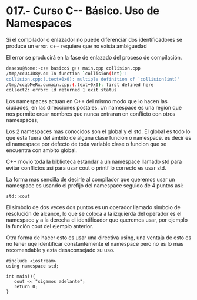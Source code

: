 017.- Curso C-- Básico. Uso de Namespaces
===

Si el compilador o enlazador no puede diferenciar dos identificadores se
produce un error. c++ requiere que no exista ambiguedad

El error se producirá en la fase de enlazado del proceso de compilación.
```bash
dasesu@home:~c++ basico$ g++ main.cpp collision.cpp
/tmp/ccU4JD8y.o: In function `collision(int)':
collision.cpp:(.text+0x0): multiple definition of `collision(int)'
/tmp/ccqbMeRx.o:main.cpp:(.text+0x0): first defined here
collect2: error: ld returned 1 exit status
```

Los namespaces actuan en C++ del mismo modo que lo hacen las ciudades, en las
direcciones postales.
Un namespace es una region que nos permite crear nombres que nunca entraran en
conflicto con otros namespaces;

Los 2 namespaces mas conocidos son el global y el std.
El global es todo lo que esta fuera del ambito de alguna clase funcion o
namespace. es decir es el namespace por defecto de toda variable clase o
funcion que se encuentra con ambito global.

C++ movio toda la biblioteca estandar a un namespace llamado std para evitar
conflictos asi para usar cout o printf lo correcto es usar std.

La forma mas sencilla de decirle al compilador que queremos usar un namespace
es usando el prefijo del namespace seguido de 4 puntos asi:
```
std::cout 
```

El simbolo de dos veces dos puntos es un operador llamado simbolo de resolución
de alcance, lo que se coloca a la izquierda del operador es el namespace y a la
derecha el identificador que queremos usar, por ejemplo la función cout del
ejemplo anterior.

Otra forma de hacer esto es usar una directiva using, una ventaja
de esto es no tener uqe identificar constantemente el namespace pero no es lo
mas recomendable y esta desaconsejado su uso.
```
#include <iostream>
using namespace std;

int main(){
   cout << "sigamos adelante";
   return 0;
}
``` 


